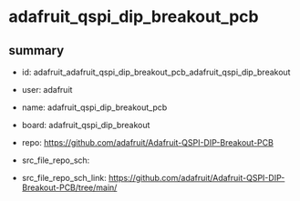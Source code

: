 # adafruit_qspi_dip_breakout_pcb
 
## summary 
* id: adafruit_adafruit_qspi_dip_breakout_pcb_adafruit_qspi_dip_breakout
* user: adafruit
* name: adafruit_qspi_dip_breakout_pcb
* board: adafruit_qspi_dip_breakout
* repo: https://github.com/adafruit/Adafruit-QSPI-DIP-Breakout-PCB



* src_file_repo_sch: 
* src_file_repo_sch_link: https://github.com/adafruit/Adafruit-QSPI-DIP-Breakout-PCB/tree/main/




